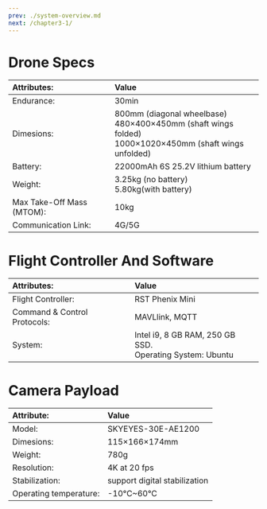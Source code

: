 ```yaml
---
prev: ./system-overview.md
next: /chapter3-1/
---
```


# Drone Specs
| Attributes: | Value |
| :---        | :---  |
| Endurance:  | 30min |
| Dimesions:  | 800mm (diagonal wheelbase)</br>480&times;400&times;450mm (shaft wings folded)</br>1000&times;1020&times;450mm (shaft wings unfolded) |
| Battery:    | 22000mAh 6S 25.2V lithium battery |
| Weight:     | 3.25kg (no battery)</br>5.80kg(with battery) |
| Max Take-Off Mass (MTOM): | 10kg |
| Communication Link: | 4G/5G |

# Flight Controller And Software
| Attributes: | Value |
| :---        | :---  |
| Flight Controller: | RST Phenix Mini |
| Command & Control Protocols: | MAVLlink, MQTT |
|System: | Intel i9, 8 GB RAM, 250 GB SSD.</br>Operating System: Ubuntu|

# Camera Payload
| Attribute: | Value |
| :---       | :---  |
| Model:     | SKYEYES-30E-AE1200 |
| Dimesions: | 115&times;166&times;174mm |
| Weight:    | 780g |
| Resolution: | 4K at 20 fps |
| Stabilization: | support digital stabilization |
| Operating temperature: | -10&deg;C~60&deg;C |
